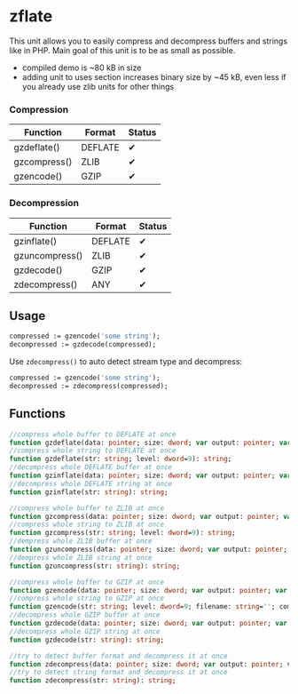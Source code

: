 # zflate

This unit allows you to easily compress and decompress buffers and strings like in PHP. Main goal of this unit is to be as small as possible.

- compiled demo is ~80 kB in size
- adding unit to uses section increases binary size by ~45 kB, even less if you already use zlib units for other things

### Compression
| Function | Format | Status |
|-|-|-|
| gzdeflate() | DEFLATE | ✔ |
| gzcompress() | ZLIB | ✔ |
| gzencode() | GZIP | ✔ |

### Decompression
| Function | Format | Status |
|-|-|-|
| gzinflate() | DEFLATE | ✔ |
| gzuncompress() | ZLIB | ✔ |
| gzdecode() | GZIP | ✔ |
| zdecompress() | ANY | ✔ |

## Usage
```pascal
compressed := gzencode('some string');
decompressed := gzdecode(compressed);
```

Use `zdecompress()` to auto detect stream type and decompress:

```pascal
compressed := gzencode('some string');
decompressed := zdecompress(compressed);
```
## Functions

```pascal
//compress whole buffer to DEFLATE at once
function gzdeflate(data: pointer; size: dword; var output: pointer; var outputsize: dword; level: dword=9): boolean;
//compress whole string to DEFLATE at once
function gzdeflate(str: string; level: dword=9): string;
//decompress whole DEFLATE buffer at once
function gzinflate(data: pointer; size: dword; var output: pointer; var outputsize: dword): boolean;
//decompress whole DEFLATE string at once
function gzinflate(str: string): string;

//compress whole buffer to ZLIB at once
function gzcompress(data: pointer; size: dword; var output: pointer; var outputsize: dword; level: dword=9): boolean;
//compress whole string to ZLIB at once
function gzcompress(str: string; level: dword=9): string;
//dempress whole ZLIB buffer at once
function gzuncompress(data: pointer; size: dword; var output: pointer; var outputsize: dword): boolean;
//dempress whole ZLIB string at once
function gzuncompress(str: string): string;

//compress whole buffer to GZIP at once
function gzencode(data: pointer; size: dword; var output: pointer; var outputsize: dword; level: dword=9; filename: string=''; comment: string=''): boolean;
//compress whole string to GZIP at once
function gzencode(str: string; level: dword=9; filename: string=''; comment: string=''): string;
//decompress whole GZIP buffer at once
function gzdecode(data: pointer; size: dword; var output: pointer; var outputsize: dword): boolean;
//decompress whole GZIP string at once
function gzdecode(str: string): string;

//try to detect buffer format and decompress it at once
function zdecompress(data: pointer; size: dword; var output: pointer; var outputsize: dword): boolean;
//try to detect string format and decompress it at once
function zdecompress(str: string): string;
```
